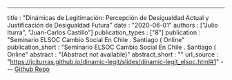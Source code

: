 ---
title : "Dinámicas de Legitimación: Percepción de Desigualdad Actual y Justificación de Desigualdad Futura"
date : "2020-06-01"
authors : ["Julio Iturra", "Juan-Carlos Castillo"]
publication_types : ["8"]
publication : "Seminario ELSOC Cambio Social En Chile . Santiago ( Online"
publication_short : "Seminario ELSOC Cambio Social En Chile . Santiago ( Online"
abstract : "(Abstract not available)"
abstract_short : ""
url_source : "https://jciturras.github.io/dinamic-legit/slides/dinamic-legit_elsoc.html#1"
--- [ Github Repo](https://github.com/jciturras/dinamic-legit)
